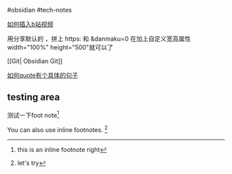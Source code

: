 #obsidian #tech-notes 


[如何插入b站视频](https://publish.obsidian.md/chinesehelp/09+碎记/202009051758插入B站视频)

用分享默认的 ，拼上 https: 和 &danmaku=0 在加上自定义宽高属性 width="100%" height="500"就可以了

[[Git| Obsidian Git]]

[如何quote有个具体的句子](https://help.obsidian.md/Linking+notes+and+files/Internal+links#Link+to+a+block+in+a+note)

## testing area
测试一下foot note[^1]

You can also use inline footnotes. [^note]

[^1]:this is an inline footnote right
[^note]: let's try

